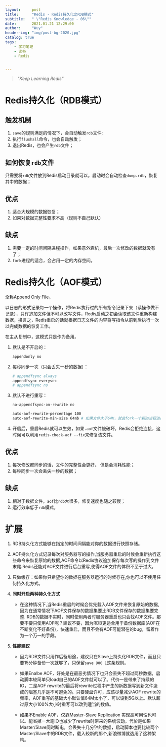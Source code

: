 ```yaml
---
layout:     post
title:      "Redis - Redis持久化之RDB模式"
subtitle:   " \"Redis Knowledge - 06\""
date:       2021.01.21 12:29:00
author:     "Wuy"
header-img: "img/post-bg-2020.jpg"
catalog: true
tags:
    - 学习笔记
    - 读书
    - Redis


---
```


> *"Keep Learning Redis"*

# Redis持久化（RDB模式）

## 触发机制

1. `save`的规则满足的情况下，会自动触发`rdb`文件;
2. 执行`flushall`命令，也会自动触发；
3. 退出Redis，也会产生`rdb`文件；

## 如何恢复`rdb`文件

只需要将`rdb`文件放到Redis启动目录就可以，启动时会自动检查`dump.rdb`，恢复其中的数据；

## 优点

1. 适合大规模的数据恢复；
2. 如果对数据完整性要求不高（规则不自己默认）

## 缺点

1. 需要一定的时间间隔进程操作，如果意外宕机，最后一次修改的数据就没有了；
2. `fork`进程的适合，会占用一定的内存空间。

# Redis持久化（AOF模式）

全称Append Only File。

以日志的形式记录每一个操作，将Redis执行过的所有指令记录下来（读操作做不记录），只许追加文件但不可以改写文件，Redis启动之初会读取该文件重新构建数据，换言之，Redis重启的话就根据日志文件的内容将写指令从前到后执行一次以完成数据的恢复工作。

在主从复制中，这模式只是作为备用。

1. 默认是不开启的：

   ```bash
   appendonly no
   ```

2. 每秒同步一次（只会丢失一秒的数据）：

   ```bash
   # appendfsync always
   appendfsync everysec
   # appendfsync no
   ```

3. 默认不进行重写：

   ```bash
   no-appendfsync-on-rewrite no
   
   auto-aof-rewrite-percentage 100
   auto-aof-rewrite-min-size 64mb # 如果文件大于64M，就会fork一个新的进程进行重写
   ```

4. 开启后，重启Redis就可以生效，如果`.aof`文件被破坏，Redis会拒绝连接，这时候可以利用`redis-check-aof --fix`来修复该文件。

## 优点

1. 每次修改都同步的话，文件的完整性会更好， 但是会消耗性能；
2. 每秒同步一次会丢失一秒的数据；

## 缺点

1. 相对于数据文件，`aof`比`rdb`大很多，修复速度也随之较慢；
2. 运行效率低于`rdb`模式。

# 扩展

1. RDB持久化方式能够在指定的时间间隔能对你的数据进行快照存储。

2. AOF持久化方式记录每次对服务器写的操作,当服务器重启的时候会重新执行这些命令来恢复原始的数据,AOF命令以Redis协议追加保存每次写的操作到文件末尾.Redis还能对AOF文件进行后台重写,使得AOF文件的体积不至于过大。

3. 只做缓存：如果你只希望你的数据在服务器运行的时候存在,你也可以不使用任何持久化方式。

4. **同时开启两种持久化方式**
   - 在这种情况下,当Redis重启的时候会优先载入AOF文件来恢复原始的数据,因为在通常情况下AOF文件保存的数据集要比RDB文件保存的数据集要完整. RDB的数据不实时，同时使用两者时服务器重启也只会找AOF文件。那要不要只使用AOF呢？建议不要，因为RDB更适合用于备份数据库(AOF在不断变化不好备份)，快速重启，而且不会有AOF可能潜在的bug，留着作为一个万一的手段。

5. **性能建议**

   - 因为RDB文件只用作后备用途，建议只在Slave上持久化RDB文件，而且只要15分钟备份一次就够了，只保留`save 900 1`这条规则。

   - 如果Enalbe AOF，好处是在最恶劣情况下也只会丢失不超过两秒数据，启动脚本较简单只load自己的AOF文件就可以了。代价一是带来了持续的IO，二是AOF rewrite的最后将rewrite过程中产生的新数据写到新文件造成的阻塞几乎是不可避免的。只要硬盘许可，应该尽量减少AOF rewrite的频率，AOF重写的基础大小默认值64M太小了，可以设到5G以上。默认超过原大小100%大小时重写可以改到适当的数值。

   - 如果不Enable AOF，仅靠Master-Slave Replication 实现高可用性也可以。能省掉一大笔IO也减少了rewrite时带来的系统波动。代价是如果Master/Slave同时断电，会丢失十几分钟的数据，启动脚本也要比较两个Master/Slave中的RDB文件，载入较新的那个,新浪微博就选用了这种架构。









































